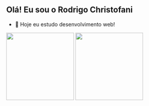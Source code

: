 ## Olá! Eu sou o Rodrigo Christofani


- 🌱 Hoje eu estudo desenvolvimento web!

 <div>
    <a href="https://github.com/Christofani"></a>
    <img height="180em" src="" >
    <img height="180em" src="" >
  </div>
